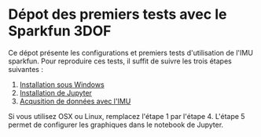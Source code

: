 # Dépot des premiers tests avec le Sparkfun 3DOF

Ce dépot présente les configurations et premiers tests d'utilisation de l'IMU sparkfun. Pour reproduire ces tests, il suffit de suivre les trois étapes suivantes :

1. [Installation sous Windows](https://github.com/fbuloup/sparkfun9DOF/tree/master/1_WindowsInstallation)
2. [Installation de Jupyter](https://github.com/fbuloup/sparkfun9DOF/tree/master/2_Jupyter)
3. [Acqusition de données avec l'IMU](https://github.com/fbuloup/sparkfun9DOF/tree/master/3_FirstIMUPythonScript)

Si vous utilisez OSX ou Linux, remplacez l'étape 1 par l'étape 4. L'étape 5 permet de configurer les graphiques dans le notebook de Jupyter.
